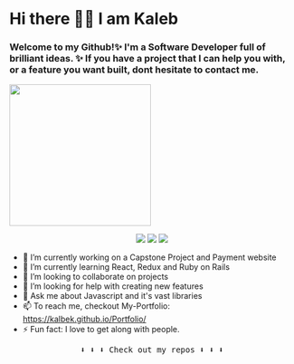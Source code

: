 <p align="center">
   &nbsp;&nbsp;&nbsp;&nbsp;&nbsp; <h1>Hi there 👋🏾 I am Kaleb</h2>
</p>

<h3> Welcome to my Github!✨ I'm a Software Developer full of brilliant ideas. ✨ If you have a project that I can help you with, or a feature you want built, dont hesitate to contact me. </h3>

<p >
  <img width="250" src="https://media.giphy.com/media/jIgXf4hgbHCeKiXpvt/giphy.gif">
</p>

<p align="center">
<a href= "https://dev.to/ari_hacks"><img src="https://img.icons8.com/windows/32/000000/dev.png"/></a>
<a href= "https://twitter.com/ari_hacks"><img src="https://img.icons8.com/material-outlined/32/000000/twitter.png"/></a>
<a href= "https://ko-fi.com/ari_hacks"><img src="https://img.icons8.com/pastel-glyph/32/000000/like--v1.png"/></a>
</p>

- 🔭 I’m currently working on a Capstone Project and Payment website
- 🌱 I’m currently learning React, Redux and Ruby on Rails
- 👯 I’m looking to collaborate on projects
- 🤔 I’m looking for help with creating new features
- 💬 Ask me about Javascript and it's vast libraries
- 📫 To reach me, checkout My-Portfolio: https://kalbek.github.io/Portfolio/
- ⚡ Fun fact: I love to get along with people.

<p align="center"><samp>
⬇️ ⬇️ ⬇️ Check out my repos ⬇️ ⬇️ ⬇️  
  </samp>
</p>

 
